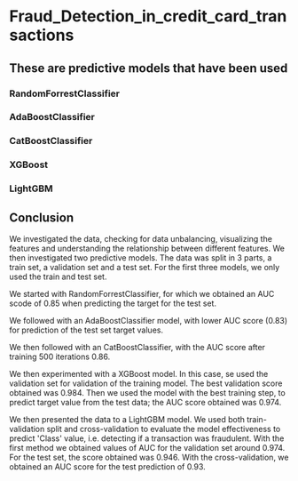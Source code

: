 # Fraud_Detection_in_credit_card_transactions

## These are predictive models that have been used
### RandomForrestClassifier
### AdaBoostClassifier
### CatBoostClassifier
### XGBoost
### LightGBM


## Conclusion
We investigated the data, checking for data unbalancing, visualizing the features and understanding the relationship between different features. We then investigated two predictive models. The data was split in 3 parts, a train set, a validation set and a test set. For the first three models, we only used the train and test set.

We started with RandomForrestClassifier, for which we obtained an AUC scode of 0.85 when predicting the target for the test set.

We followed with an AdaBoostClassifier model, with lower AUC score (0.83) for prediction of the test set target values.

We then followed with an CatBoostClassifier, with the AUC score after training 500 iterations 0.86.

We then experimented with a XGBoost model. In this case, se used the validation set for validation of the training model. The best validation score obtained was 0.984. Then we used the model with the best training step, to predict target value from the test data; the AUC score obtained was 0.974.

We then presented the data to a LightGBM model. We used both train-validation split and cross-validation to evaluate the model effectiveness to predict 'Class' value, i.e. detecting if a transaction was fraudulent. With the first method we obtained values of AUC for the validation set around 0.974. For the test set, the score obtained was 0.946.
With the cross-validation, we obtained an AUC score for the test prediction of 0.93.
